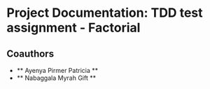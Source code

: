 # Project Documentation: TDD test assignment - Factorial
 
  ## Coauthors
 - ** Ayenya Pirmer Patricia **
 - ** Nabaggala Myrah Gift **